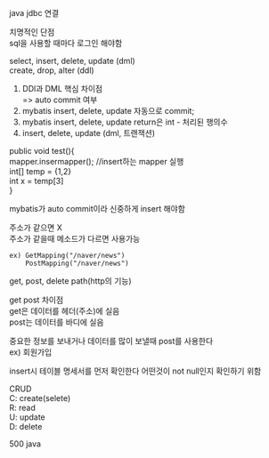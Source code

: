 java jdbc 연결

치명적인 단점  
sql을 사용할 때마다 로그인 해야함

select, insert, delete, update (dml)  
create, drop, alter (ddl)  

1. DDl과 DML 핵심 차이점  
=> auto commit 여부
2. mybatis insert, delete, update 자동으로 commit;
3. mybatis insert, delete, update return은 int - 처리된 행의수
4. insert, delete, update (dml, 트랜잭션)

public void test(){  
    mapper.insermapper(); //insert하는 mapper 실행  
    int[] temp = {1,2}  
    int x = temp[3]  
}

mybatis가 auto commit이라 신중하게 insert 해야함

주소가 같으면 X  
주소가 같을때 메소드가 다르면 사용가능

    ex) GetMapping("/naver/news")  
        PostMapping("/naver/news")

get, post, delete path(http의 기능)

get post 차이점  
get은 데이터를 헤더(주소)에 실음  
post는 데이터를 바디에 실음

중요한 정보를 보내거나 데이터를 많이 보낼때 post를 사용한다  
ex) 회원가입

insert시 테이블 명세서를 먼저 확인한다
어떤것이 not null인지 확인하기 위함

CRUD  
C: create(selete)  
R: read  
U: update  
D: delete  

500 java